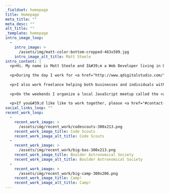 ```yaml
---
_fieldset: homepage
title: Homepage
meta_title: ""
meta_desc: ""
alt_title: ""
_template: homepage
intro_image_loop:
  - 
    intro_image: >
      /assets/img/matt-color-bottom-cropped-463x509.jpg
    intro_image_alt_title: Matt Steele
intro_content: |
  <p>Hi. My name is Matt Steele and I&#39;m a Web Developer living in Denver, Colorado.</p>
  
  <p>During the day I work for <a href="http://www.qdigitalstudio.com/">Q Digital Studio </a>specializing in both <a href="http://ellislab.com/expressionengine">Expression Engine</a> and <a href="http://statamic.com/">Statamic</a> CMS development.</p>
  
  <p>I also work freelance helping both businesses and individuals with their web presence.</p>
  
  <p>On the weekends I organize a local JavaScript meetup called the <a href="http://www.meetup.com/Denver-Code-Club/">Denver Code Club</a>.</p>
  
  <p>If you&#39;d like like to work together, please <a href="#contact-section" id="intro-contact-clicker">get in touch</a>.</p>
social_links_loop: ""
recent_work_loop:
  - 
    recent_work_image: >
      /assets/img/recent_work/codescouts-300x213.png
    recent_work_image_title: Code Scouts
    recent_work_image_alt_title: Code Scouts
  - 
    recent_work_image: >
      /assets/img/recent_work/big-bas-300x213.png
    recent_work_image_title: Boulder Astronomical Society
    recent_work_image_alt_title: Boulder Astronomical Society
  - 
    recent_work_image: >
      /assets/img/recent_work/big-camp-300x206.png
    recent_work_image_title: Camp!
    recent_work_image_alt_title: Camp!
---
```








